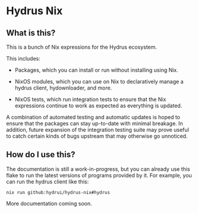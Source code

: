 # Hydrus Nix

## What is this?

This is a bunch of Nix expressions for the Hydrus ecosystem.

This includes:

- Packages, which you can install or run without installing using Nix.

- NixOS modules, which you can use on Nix to declaratively manage a hydrus client, hydownloader, and more.

- NixOS tests, which run integration tests to ensure that the Nix expressions continue to work as expected as everything is updated.

A combination of automated testing and automatic updates is hoped to ensure that the packages can stay up-to-date with minimal breakage. In addition, future expansion of the integration testing suite may prove useful to catch certain kinds of bugs upstream that may otherwise go unnoticed.

## How do I use this?

The documentation is still a work-in-progress, but you can already use this flake to run the latest versions of programs provided by it. For example, you can run the hydrus client like this:

```
nix run github:hydrui/hydrus-nix#hydrus
```

More documentation coming soon.
